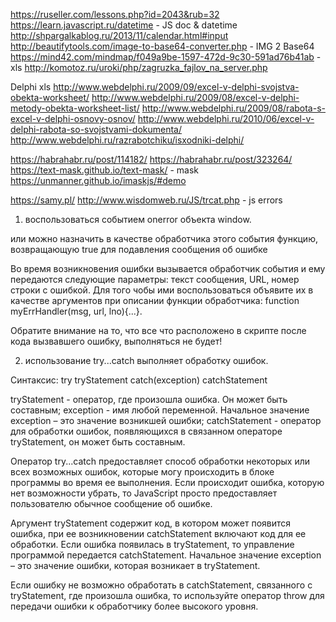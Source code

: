  https://ruseller.com/lessons.php?id=2043&rub=32
 https://learn.javascript.ru/datetime - JS doc & datetime
 http://shpargalkablog.ru/2013/11/calendar.html#input
 http://beautifytools.com/image-to-base64-converter.php - IMG 2 Base64
 https://mind42.com/mindmap/f049a9be-1597-472d-9c30-591ad76b41ab - xls
 http://komotoz.ru/uroki/php/zagruzka_fajlov_na_server.php
 
 Delphi xls
 http://www.webdelphi.ru/2009/09/excel-v-delphi-svojstva-obekta-worksheet/
 http://www.webdelphi.ru/2009/08/excel-v-delphi-metody-obekta-worksheet-list/
 http://www.webdelphi.ru/2009/08/rabota-s-excel-v-delphi-osnovy-osnov/
 http://www.webdelphi.ru/2010/06/excel-v-delphi-rabota-so-svojstvami-dokumenta/
 http://www.webdelphi.ru/razrabotchiku/isxodniki-delphi/ 
 
 https://habrahabr.ru/post/114182/
 https://habrahabr.ru/post/323264/
 https://text-mask.github.io/text-mask/ - mask
 https://unmanner.github.io/imaskjs/#demo
 
 https://samy.pl/
 http://www.wisdomweb.ru/JS/trcat.php - js errors


 
 1) воспользоваться событием onerror объекта window.
 
<script type="text/JavaScript">
//подавить все сообщения об ошибках JavaScript 
window.onerror=null;
</script>
или можно назначить в качестве обработчика этого события функцию, возвращающую true для подавления сообщения об ошибке


<script type="text/JavaScript">
function myErrHandler()
{
... //здесь выполняем нужные нам действия

//Чтобы подавить стандартный диалог ошибки JavaScript, 
//функция должна возвратить true
return true;
}

//назначаем обработчик для события 
window.onerror = myErrHandler;
</script>

Во время возникновения ошибки вызывается обработчик события и ему передаются следующие параметры: текст сообщения, URL, номер строки с ошибкой. Для того чобы ими воспользоваться объявите их в качестве аргументов при описании функции обработчика: function myErrHandler(msg, url, lno){...}.

Обратите внимание на то, что все что расположено в скрипте после кода вызвавшего ошибку, выполняться не будет!

2) использование try...catch выполняет обработку ошибок.

Синтаксис:
try
tryStatement
catch(exception)
catchStatement

tryStatement - оператор, где произошла ошибка. Он может быть составным;
exception - имя любой переменной. Начальное значение exception – это значение возникшей ошибки;
catchStatement - оператор для обработки ошибок, появляющихся в связанном операторе tryStatement, он может быть составным.

Оператор try...catch предоставляет способ обработки некоторых или всех возможных ошибок, которые могу происходить в блоке программы во время ее выполнения. Если происходит ошибка, которую нет возможности убрать, то JavaScript просто предоставляет пользователю обычное сообщение об ошибке. 

Аргумент tryStatement содержит код, в котором может появится ошибка, при ее возникновении catchStatement включают код для ее обработки. Если ошибка появилась в tryStatement, то управление программой передается catchStatement. Начальное значение exception – это значение ошибки, которая возникает в tryStatement. 

Если ошибку не возможно обработать в catchStatement, связанного с tryStatement, где произошла ошибка, то используйте оператор throw для передачи ошибки к обработчику более высокого уровня.